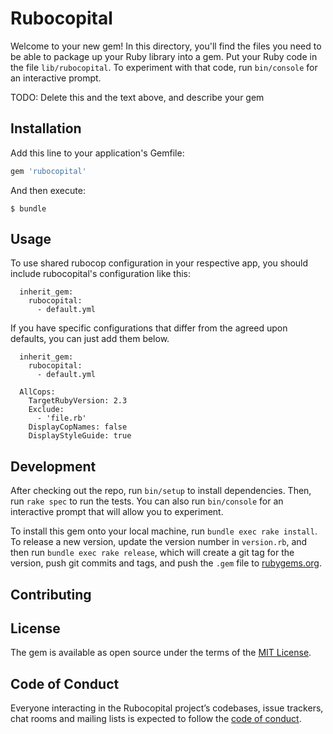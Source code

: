 # Rubocopital

Welcome to your new gem! In this directory, you'll find the files you need to be able to package up your Ruby library into a gem. Put your Ruby code in the file `lib/rubocopital`. To experiment with that code, run `bin/console` for an interactive prompt.

TODO: Delete this and the text above, and describe your gem

## Installation

Add this line to your application's Gemfile:

```ruby
gem 'rubocopital'
```

And then execute:

    $ bundle

## Usage

To use shared rubocop configuration in your respective app, you should include 
rubocopital's configuration like this:

```
  inherit_gem:
    rubocopital: 
      - default.yml
```

If you have specific configurations that differ from the agreed upon defaults,
you can just add them below.

```
  inherit_gem:
    rubocopital: 
      - default.yml

  AllCops:
    TargetRubyVersion: 2.3
    Exclude:
      - 'file.rb'
    DisplayCopNames: false
    DisplayStyleGuide: true

```

## Development

After checking out the repo, run `bin/setup` to install dependencies. Then, run 
`rake spec` to run the tests. You can also run `bin/console` for an interactive 
prompt that will allow you to experiment.

To install this gem onto your local machine, run `bundle exec rake install`. 
To release a new version, update the version number in `version.rb`, and then 
run `bundle exec rake release`, which will create a git tag for the version, 
push git commits and tags, and push the `.gem` file to 
[rubygems.org](https://rubygems.org).

## Contributing

## License

The gem is available as open source under the terms of the 
[MIT License](http://opensource.org/licenses/MIT).

## Code of Conduct

Everyone interacting in the Rubocopital project’s codebases, issue trackers, 
chat rooms and mailing lists is expected to follow the 
[code of conduct](https://gitlab.ycdev.nl/youngcapital/rubocopital/blob/master/CODE_OF_CONDUCT.md).
